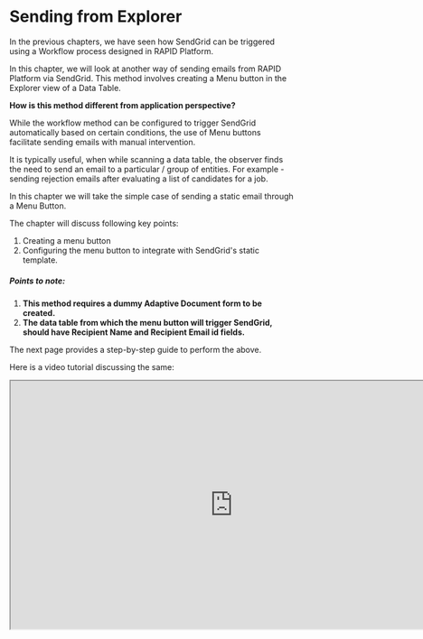 # Sending from Explorer

In the previous chapters, we have seen how SendGrid can be triggered using a Workflow process designed in RAPID Platform.

In this chapter, we will look at another way of sending emails from RAPID Platform via SendGrid. This method involves creating a Menu button in the Explorer view of a Data Table.

**How is this method different from application perspective?**

While the workflow method can be configured to trigger SendGrid automatically based on certain conditions, the use of Menu buttons facilitate sending emails with manual intervention.

It is typically useful, when while scanning a data table, the observer finds the need to send an email to a particular / group of entities. For example - sending rejection emails after evaluating a list of candidates for a job.

In this chapter we will take the simple case of sending a static email through a Menu Button.

The chapter will discuss following key points:

1. Creating a menu button
2. Configuring the menu button to integrate with SendGrid's static template.

##### Points to note:

1. **This method requires a dummy Adaptive Document form to be created.**
2. **The data table from which the menu button will trigger SendGrid, should have Recipient Name and Recipient Email id fields.**

The next page provides a step-by-step guide to perform the above.

Here is a video tutorial discussing the same:

<iframe allowfullscreen="allowfullscreen" height="440" src="https://www.youtube.com/embed/Etb3JRu2FE4" width="785"></iframe>